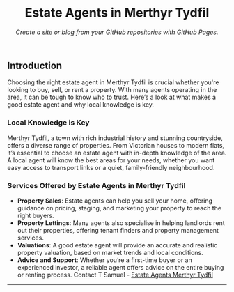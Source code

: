 <header>

<!--
  <<< Author notes: Course header >>>
  Include a 1280×640 image, course title in sentence case, and a concise description in emphasis.
  In your repository settings: enable template repository, add your 1280×640 social image, auto delete head branches.
  Add your open source license, GitHub uses MIT license.
-->

# Estate Agents in Merthyr Tydfil

_Create a site or blog from your GitHub repositories with GitHub Pages._

</header>

<!--
  <<< Author notes: Course start >>>
  Include start button, a note about Actions minutes,
  and tell the learner why they should take the course.
-->

## Introduction

Choosing the right estate agent in Merthyr Tydfil is crucial whether you're looking to buy, sell, or rent a property. With many agents operating in the area, it can be tough to know who to trust. Here’s a look at what makes a good estate agent and why local knowledge is key.

### Local Knowledge is Key

Merthyr Tydfil, a town with rich industrial history and stunning countryside, offers a diverse range of properties. From Victorian houses to modern flats, it’s essential to choose an estate agent with in-depth knowledge of the area. A local agent will know the best areas for your needs, whether you want easy access to transport links or a quiet, family-friendly neighbourhood.

### Services Offered by Estate Agents in Merthyr Tydfil
- **Property Sales**: Estate agents can help you sell your home, offering guidance on pricing, staging, and marketing your property to reach the right buyers.
- **Property Lettings**: Many agents also specialise in helping landlords rent out their properties, offering tenant finders and property management services.
- **Valuations**: A good estate agent will provide an accurate and realistic property valuation, based on market trends and local conditions.
- **Advice and Support**: Whether you’re a first-time buyer or an experienced investor, a reliable agent offers advice on the entire buying or renting process.
Contact T Samuel - [Estate Agents Merthyr Tydfil](https://www.tsamuel.co.uk/estate-agents-merthyr-tydfil/)


<footer>

<!--
  <<< Author notes: Footer >>>
  Add a link to get support, GitHub status page, code of conduct, license link.
-->

---


</footer>
